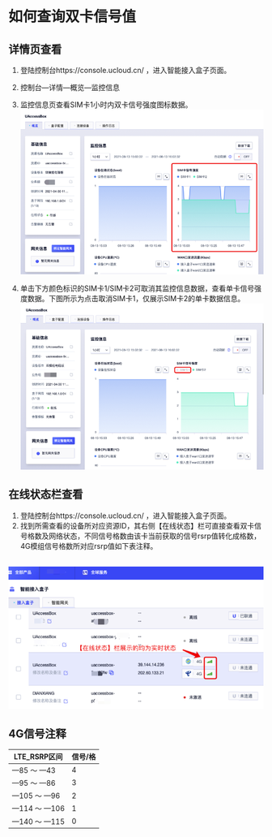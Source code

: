 # 如何查询双卡信号值



## 详情页查看

1. 登陆控制台https://console.ucloud.cn/ ，进入智能接入盒子页面。
2. 控制台—详情—概览—监控信息
3. 监控信息页查看SIM卡1小时内双卡信号强度图标数据。![signal2](../images/signal2.png)

4. 单击下方颜色标识的SIM卡1/SIM卡2可取消其监控信息数据，查看单卡信号强度数据。下图所示为点击取消SIM卡1，仅展示SIM卡2的单卡数据信息。![signal3](../images/signal3.png)



## 在线状态栏查看

1. 登陆控制台https://console.ucloud.cn/ ，进入智能接入盒子页面。
2. 找到所需查看的设备所对应资源ID，其右侧【在线状态】栏可直接查看双卡信号格数及网络状态，不同信号格数由该卡当前获取的信号rsrp值转化成格数，4G模组信号格数所对应rsrp值如下表注释。

​      ![signal1](../images/signal1.png)

## 4G信号注释

| LTE_RSRP区间 | 信号/格 |
| ------------ | ------- |
| —85 ～ —43   | 4       |
| —95 ～ —86   | 3       |
| —105 ～ —96  | 2       |
| —114 ～ —106 | 1       |
| —140 ～ —115 | 0       |



